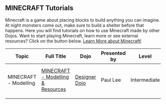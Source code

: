## MINECRAFT Tutorials

Minecraft is a game about placing blocks to build anything you can
imagine. At night monsters come out, make sure to build a shelter before
that happens. Here you will find tutorials on how to use Minecraft made
by other Dojos. Want to start playing Minecraft, learn more or see
external resources? Click on the button below. [Learn More about
Minecraft\!](MINECRAFT.md)

| Topic                 | Full Title                                                                              | Dojo                                         | Presented by | Level        | Language | Description                                      | Type         | Category |
| --------------------- | --------------------------------------------------------------------------------------- | -------------------------------------------- | ------------ | ------------ | -------- | ------------------------------------------------ | ------------ | -------- |
| MINECRAFT - Modelling | [MINECRAFT - Modelling & Resources](Minecraft_Modelling.md) | [Designer Dojo](http://www.designerdojo.ie/) | Paul Lee     | Intermediate | English  | MINECRAFT - Modelling and Educational Resources. | Dojo Created | Tutorial |
|                       |                                                                                         |                                              |              |              |          |                                                  |              |          |
